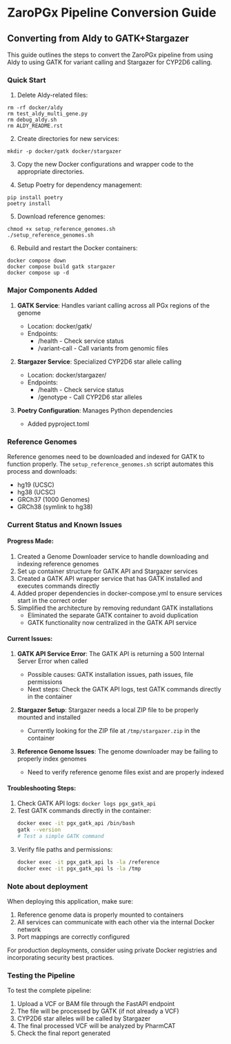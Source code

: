 # ZaroPGx Pipeline Conversion Guide
## Converting from Aldy to GATK+Stargazer

This guide outlines the steps to convert the ZaroPGx pipeline from using Aldy to using GATK for variant calling and Stargazer for CYP2D6 calling.

### Quick Start

1. Delete Aldy-related files:
```
rm -rf docker/aldy
rm test_aldy_multi_gene.py
rm debug_aldy.sh
rm ALDY_README.rst
```

2. Create directories for new services:
```
mkdir -p docker/gatk docker/stargazer
```

3. Copy the new Docker configurations and wrapper code to the appropriate directories.

4. Setup Poetry for dependency management:
```
pip install poetry
poetry install
```

5. Download reference genomes:
```
chmod +x setup_reference_genomes.sh
./setup_reference_genomes.sh
```

6. Rebuild and restart the Docker containers:
```
docker compose down
docker compose build gatk stargazer
docker compose up -d
```

### Major Components Added

1. **GATK Service**: Handles variant calling across all PGx regions of the genome
   - Location: docker/gatk/
   - Endpoints: 
     - /health - Check service status
     - /variant-call - Call variants from genomic files

2. **Stargazer Service**: Specialized CYP2D6 star allele calling
   - Location: docker/stargazer/
   - Endpoints:
     - /health - Check service status
     - /genotype - Call CYP2D6 star alleles

3. **Poetry Configuration**: Manages Python dependencies
   - Added pyproject.toml

### Reference Genomes

Reference genomes need to be downloaded and indexed for GATK to function properly. The `setup_reference_genomes.sh` script automates this process and downloads:

- hg19 (UCSC)
- hg38 (UCSC)
- GRCh37 (1000 Genomes)
- GRCh38 (symlink to hg38)

### Current Status and Known Issues

#### Progress Made:
1. Created a Genome Downloader service to handle downloading and indexing reference genomes
2. Set up container structure for GATK API and Stargazer services
3. Created a GATK API wrapper service that has GATK installed and executes commands directly
4. Added proper dependencies in docker-compose.yml to ensure services start in the correct order
5. Simplified the architecture by removing redundant GATK installations
   - Eliminated the separate GATK container to avoid duplication
   - GATK functionality now centralized in the GATK API service

#### Current Issues:
1. **GATK API Service Error**: The GATK API is returning a 500 Internal Server Error when called
   - Possible causes: GATK installation issues, path issues, file permissions
   - Next steps: Check the GATK API logs, test GATK commands directly in the container

2. **Stargazer Setup**: Stargazer needs a local ZIP file to be properly mounted and installed
   - Currently looking for the ZIP file at `/tmp/stargazer.zip` in the container

3. **Reference Genome Issues**: The genome downloader may be failing to properly index genomes
   - Need to verify reference genome files exist and are properly indexed

#### Troubleshooting Steps:
1. Check GATK API logs: `docker logs pgx_gatk_api`
2. Test GATK commands directly in the container:
   ```bash
   docker exec -it pgx_gatk_api /bin/bash
   gatk --version
   # Test a simple GATK command
   ```
3. Verify file paths and permissions:
   ```bash
   docker exec -it pgx_gatk_api ls -la /reference
   docker exec -it pgx_gatk_api ls -la /tmp
   ```

### Note about deployment

When deploying this application, make sure:

1. Reference genome data is properly mounted to containers
2. All services can communicate with each other via the internal Docker network
3. Port mappings are correctly configured

For production deployments, consider using private Docker registries and incorporating security best practices.

### Testing the Pipeline

To test the complete pipeline:

1. Upload a VCF or BAM file through the FastAPI endpoint
2. The file will be processed by GATK (if not already a VCF)
3. CYP2D6 star alleles will be called by Stargazer
4. The final processed VCF will be analyzed by PharmCAT
5. Check the final report generated 